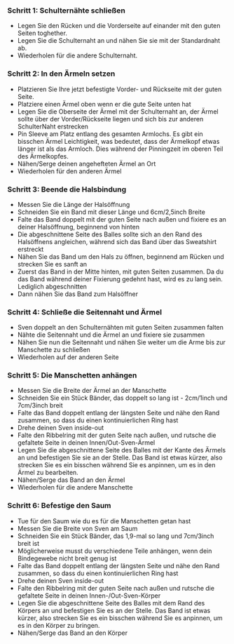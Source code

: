 ### Schritt 1: Schulternähte schließen

- Legen Sie den Rücken und die Vorderseite auf einander mit den guten Seiten toghether.
- Legen Sie die Schulternaht an und nähen Sie sie mit der Standardnaht ab.
- Wiederholen für die andere Schulternaht.

### Schritt 2: In den Ärmeln setzen

- Platzieren Sie Ihre jetzt befestigte Vorder- und Rückseite mit der guten Seite.
- Platziere einen Ärmel oben wenn er die gute Seite unten hat
- Legen Sie die Oberseite der Ärmel mit der Schulternaht an, der Ärmel sollte über der Vorder/Rückseite liegen und sich bis zur anderen SchulterNaht erstrecken
- Pin Sleeve am Platz entlang des gesamten Armlochs. Es gibt ein bisschen Ärmel Leichtigkeit, was bedeutet, dass der Ärmelkopf etwas länger ist als das Armloch. Dies während der Pinningzeit im oberen Teil des Ärmelkopfes.
- Nähen/Serge deinen angehefteten Ärmel an Ort
- Wiederholen für den anderen Ärmel

### Schritt 3: Beende die Halsbindung

- Messen Sie die Länge der Halsöffnung
- Schneiden Sie ein Band mit dieser Länge und 6cm/2,5inch Breite
- Falte das Band doppelt mit der guten Seite nach außen und fixiere es an deiner Halsöffnung, beginnend von hinten
- Die abgeschnittene Seite des Balles sollte sich an den Rand des Halsöffnens angleichen, während sich das Band über das Sweatshirt erstreckt
- Nähen Sie das Band um den Hals zu öffnen, beginnend am Rücken und strecken Sie es sanft an
- Zuerst das Band in der Mitte hinten, mit guten Seiten zusammen. Da du das Band während deiner Fixierung gedehnt hast, wird es zu lang sein. Lediglich abgeschnitten
- Dann nähen Sie das Band zum Halsöffner

### Schritt 4: Schließe die Seitennaht und Ärmel

- Sven doppelt an den Schulternähten mit guten Seiten zusammen falten
- Nähte die Seitennaht und die Ärmel an und fixiere sie zusammen
- Nähen Sie nun die Seitennaht und nähen Sie weiter um die Arme bis zur Manschette zu schließen
- Wiederholen auf der anderen Seite

### Schritt 5: Die Manschetten anhängen

- Messen Sie die Breite der Ärmel an der Manschette
- Schneiden Sie ein Stück Bänder, das doppelt so lang ist - 2cm/1inch und 7cm/3inch breit
- Falte das Band doppelt entlang der längsten Seite und nähe den Rand zusammen, so dass du einen kontinuierlichen Ring hast
- Drehe deinen Sven inside-out
- Falte den Ribbelring mit der guten Seite nach außen, und rutsche die gefaltete Seite in deinen Innen/Out-Sven-Ärmel
- Legen Sie die abgeschnittene Seite des Balles mit der Kante des Ärmels an und befestigen Sie sie an der Stelle. Das Band ist etwas kürzer, also strecken Sie es ein bisschen während Sie es anpinnen, um es in den Ärmel zu bearbeiten.
- Nähen/Serge das Band an den Ärmel
- Wiederholen für die andere Manschette

### Schritt 6: Befestige den Saum

- Tue für den Saum wie du es für die Manschetten getan hast
- Messen Sie die Breite von Sven am Saum
- Schneiden Sie ein Stück Bänder, das 1,9-mal so lang und 7cm/3inch breit ist
- Möglicherweise musst du verschiedene Teile anhängen, wenn dein Bindegewebe nicht breit genug ist
- Falte das Band doppelt entlang der längsten Seite und nähe den Rand zusammen, so dass du einen kontinuierlichen Ring hast
- Drehe deinen Sven inside-out
- Falte den Ribbelring mit der guten Seite nach außen und rutsche die gefaltete Seite in deinen Innen-/Out-Sven-Körper
- Legen Sie die abgeschnittene Seite des Balles mit dem Rand des Körpers an und befestigen Sie es an der Stelle. Das Band ist etwas kürzer, also strecken Sie es ein bisschen während Sie es anpinnen, um es in den Körper zu bringen.
- Nähen/Serge das Band an den Körper
